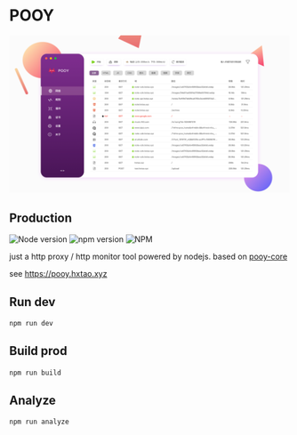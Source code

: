 # POOY

<a href="https://pooy.hxtao.xyz">
  <img src="./docs/assets/wrapper.webp" />
</a>

## Production

![Node version](https://img.shields.io/badge/node->%3D7.6.0-brightgreen.svg) ![npm version](https://img.shields.io/npm/v/pooy.svg) ![NPM](https://img.shields.io/npm/l/pooy)

just a http proxy / http monitor tool powered by nodejs. based on [pooy-core](https://github.com/better-than-better/pooy-core) 

see <https://pooy.hxtao.xyz>

## Run dev

```bash
npm run dev
```

## Build prod

```bash
npm run build
```

## Analyze

```bash
npm run analyze
```
